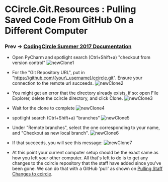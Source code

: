 # CCircle.Git.Resources : Pulling Saved Code From GitHub On a Different Computer
### Prev -> [CodingCircle Summer 2017 Documentation](index)

* Open PyCharm and spotlight search (Ctrl+Shift+a) "checkout from version control"
    ![newClone1](../assets/img/newClone1.png)

* For the "Git Repository URL", put in "https://github.com/{your\_username}/ccircle.git".
    Ensure your connection to the remote url succeeds.
    ![newClone2](../assets/img/newClone2.png)

* You might get an error that the directory already exists, if so:
    open File Explorer, delete the ccircle directory, and click Clone.
    ![newClone3](../assets/img/newClone3.png)

* Wait for the clone to complete
    ![newClone4](../assets/img/newClone4.png)

* spotlight search (Ctrl+Shift+a) "branches"
    ![newClone5](../assets/img/newClone5.png)

* Under "Remote branches", select the one corresponding to your name, and "Checkout as new local branch".
    ![newClone6](../assets/img/newClone6.png)

* If that succeeds, you will see this message:
    ![newClone7](../assets/img/newClone7.png)

* At this point your current computer setup should be the exact same as how you left your other computer.
    All that's left to do is to get any changes to the ccircle repository that the staff have added since you've been gone.
    We can do that with a GitHub 'pull' as shown on [Pulling Staff Changes to ccircle](pull).


